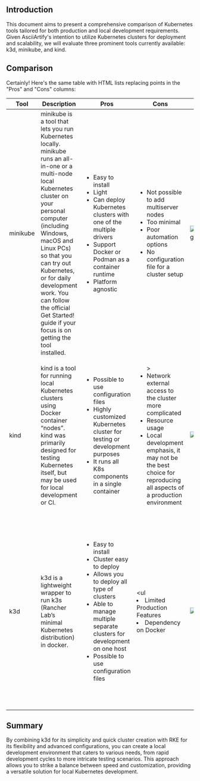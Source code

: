 ## Introduction

This document aims to present a comprehensive comparison of Kubernetes tools tailored for both production and local
development requirements. Given AsciiArtify's intention to utilize Kubernetes clusters for deployment and scalability,
we will evaluate three prominent tools currently available: k3d, minikube, and kind.

## Comparison

Certainly! Here's the same table with HTML lists replacing points in the "Pros" and "Cons" columns:

| Tool     | Description                                                                                                                                                                                                                                                                                                                                                        | Pros                                                                                                                                                                                                                                         | Cons                                                                                                                                                                                                                        | Demo                          | Summary                                                                                                                                                                                                                                                                                     |
|----------|--------------------------------------------------------------------------------------------------------------------------------------------------------------------------------------------------------------------------------------------------------------------------------------------------------------------------------------------------------------------|----------------------------------------------------------------------------------------------------------------------------------------------------------------------------------------------------------------------------------------------|-----------------------------------------------------------------------------------------------------------------------------------------------------------------------------------------------------------------------------|-------------------------------|---------------------------------------------------------------------------------------------------------------------------------------------------------------------------------------------------------------------------------------------------------------------------------------------|
| minikube | minikube is a tool that lets you run Kubernetes locally. minikube runs an all-in-one or a multi-node local Kubernetes cluster on your personal computer (including Windows, macOS and Linux PCs) so that you can try out Kubernetes, or for daily development work. You can follow the official Get Started! guide if your focus is on getting the tool installed. | <ul><li>Easy to install</li><li>Light</li><li>Can deploy Kubernetes clusters with one of the multiple drivers</li><li>Support Docker or Podman as a container runtime</li><li>Platform agnostic</li></ul>                                    | <ul><li>Not possible to add multiserver nodes</li><li>Too minimal</li><li>Poor automation options</li><li>No configuration file for a cluster setup</li></ul>                                                               | ![minicube.gif](minicube.gif) | minikube is a generally great choice for running Kubernetes locally, one major downside is that it can only run a single node in the local Kubernetes cluster-this makes it a little farther to a production multi-node Kubernetes environment.                                             |
| kind     | kind is a tool for running local Kubernetes clusters using Docker container “nodes”. kind was primarily designed for testing Kubernetes itself, but may be used for local development or CI.                                                                                                                                                                       | <ul><li>Possible to use configuration files</li><li>Highly customized Kubernetes cluster for testing or development purposes</li><li>It runs all K8s components in a single container</li></ul>                                              | <ul>><li>Network external access to the cluster more complicated</li><li>Resource usage</li><li>Local development emphasis, it may not be the best choice for reproducing all aspects of a production environment</li></ul> | ![kind.gif](kind.gif)         | KinD is much faster than Minikube and is used for Kubernetes conformance tests, so by definition, it is a conformant Kubernetes distribution. It is the only local cluster solution that provides HA clusters with multiple control-plane nodes.                                            |
| k3d      | k3d is a lightweight wrapper to run k3s (Rancher Lab’s minimal Kubernetes distribution) in docker.                                                                                                                                                                                                                                                                 | <ul><li>Easy to install</li><li>Cluster easy to deploy</li><li>Allows you to deploy all type of clusters</li><li>Able to manage multiple separate clusters for development on one host</li><li>Possible to use configuration files</li></ul> | <ul<li>Limited Production Features</li><li>Dependency on Docker</li></ul>                                                                                                                                                   | ![k3d.gif](k3d.gif)           | k3d is well-suited for developers seeking a fast and lightweight solution for local Kubernetes development and testing. Its Docker-centric approach makes it easy to set up and use, but users should be mindful of its focus on development environments rather than production scenarios. |

## Summary

By combining k3d for its simplicity and quick cluster creation with RKE for its flexibility and advanced configurations,
you can create a local development environment that caters to various needs, from rapid development cycles to more
intricate testing scenarios. This approach allows you to strike a balance between speed and customization, providing a
versatile solution for local Kubernetes development.
